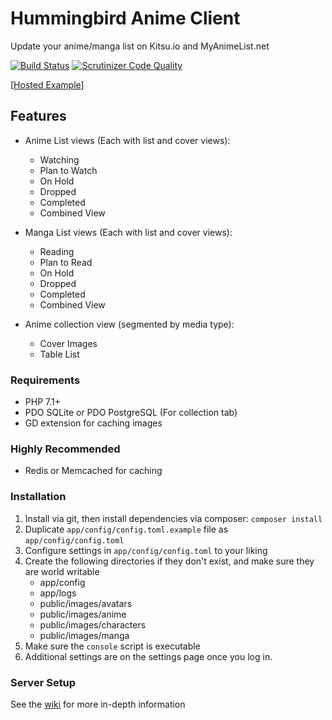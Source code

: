 # Hummingbird Anime Client

Update your anime/manga list on Kitsu.io and MyAnimeList.net

[![Build Status](https://travis-ci.org/timw4mail/HummingBirdAnimeClient.svg?branch=master)](https://travis-ci.org/timw4mail/HummingBirdAnimeClient)
[![Scrutinizer Code Quality](https://scrutinizer-ci.com/g/timw4mail/HummingBirdAnimeClient/badges/quality-score.png?b=master)](https://scrutinizer-ci.com/g/timw4mail/HummingBirdAnimeClient/?branch=master)

[[Hosted Example](https://list.timshomepage.net)]

## Features

* Anime List views (Each with list and cover views):
	* Watching
	* Plan to Watch
	* On Hold
	* Dropped
	* Completed
	* Combined View

* Manga List views (Each with list and cover views):
	* Reading
	* Plan to Read
	* On Hold
	* Dropped
	* Completed
	* Combined View

* Anime collection view (segmented by media type):
	* Cover Images
	* Table List

### Requirements

* PHP 7.1+
* PDO SQLite or PDO PostgreSQL (For collection tab)
* GD extension for caching images

### Highly Recommended
* Redis or Memcached for caching

### Installation

1. Install via git, then install dependencies via composer: `composer install`
2. Duplicate `app/config/config.toml.example` file as `app/config/config.toml`
3. Configure settings in `app/config/config.toml` to your liking
4. Create the following directories if they don't exist, and make sure they are world writable
	* app/config
	* app/logs
	* public/images/avatars
	* public/images/anime
	* public/images/characters
	* public/images/manga
5. Make sure the `console` script is executable
6. Additional settings are on the settings page once you log in.

### Server Setup

See the [wiki](https://git.timshomepage.net/timw4mail/HummingBirdAnimeClient/wiki)
for more in-depth information

